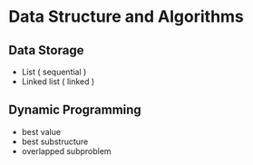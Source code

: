 # Data Structure and Algorithms
## Data Storage
- List ( sequential )
- Linked list ( linked )

## Dynamic Programming
- best value
- best substructure
- overlapped subproblem